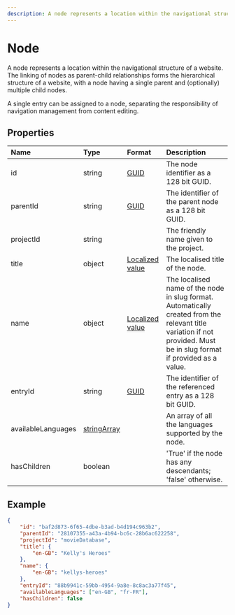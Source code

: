```yaml
---
description: A node represents a location within the navigational structure of a website.A single entry can be assigned to a node, separating the responsibility of navigation management from content editing. The linking of nodes as parent-child relationships forms the hierarchical structure of a website, with a node having a single parent and (optionally) multiple child nodes.
---
```


# Node

A node represents a location within the navigational structure of a website. The linking of nodes as parent-child relationships forms the hierarchical structure of a website, with a node having a single parent and (optionally) multiple child nodes.

A single entry can be assigned to a node, separating the responsibility of navigation management from content editing.

## Properties

| Name | Type | Format | Description |
| :------- | :--- | :----- | :---------- |
| id | string | [GUID](https://docs.microsoft.com/en-us/dotnet/api/system.guid) | The node identifier as a 128 bit GUID. |
| parentId | string | [GUID](https://docs.microsoft.com/en-us/dotnet/api/system.guid) | The identifier of the parent node as a 128 bit GUID. |
| projectId | string |  | The friendly name given to the project. |
| title | object | [Localized value](/key-concepts/localization.md) | The localised title of the node. |
| name | object | [Localized value](/key-concepts/localization.md) | The localised name of the node in slug format. Automatically created from the relevant title variation if not provided. Must be in slug format if provided as a value. |
| entryId | string | [GUID](https://docs.microsoft.com/en-us/dotnet/api/system.guid) | The identifier of the referenced entry as a 128 bit GUID. |
| availableLanguages | [stringArray](/key-concepts/data-types.md~stringArray) |  | An array of all the languages supported by the node. |
| hasChildren | boolean | | 'True' if the node has any descendants; 'false' otherwise. |

## Example

```json
{
	"id": "baf2d873-6f65-4dbe-b3ad-b4d194c963b2",
	"parentId": "28107355-a43a-4b94-bc6c-28b6ac622258",
	"projectId": "movieDatabase",
	"title": {
		"en-GB": "Kelly's Heroes"
	},
	"name": {
		"en-GB": "kellys-heroes"
	},
	"entryId": "88b9941c-59bb-4954-9a8e-8c8ac3a77f45",
	"availableLanguages": ["en-GB", "fr-FR"],
	"hasChildren": false
}
```
